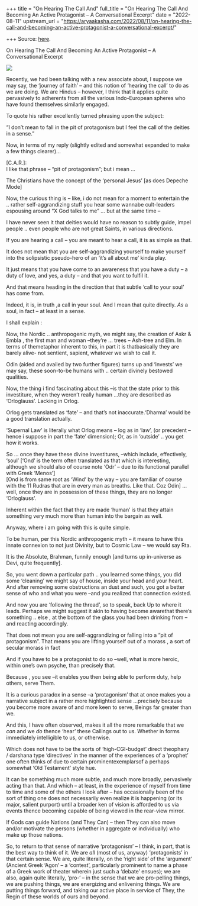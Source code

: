 +++
title = "On Hearing The Call And"
full_title = "On Hearing The Call And Becoming An Active Protagonist – A Conversational Excerpt"
date = "2022-08-11"
upstream_url = "https://aryaakasha.com/2022/08/11/on-hearing-the-call-and-becoming-an-active-protagonist-a-conversational-excerpt/"

+++
Source: [here](https://aryaakasha.com/2022/08/11/on-hearing-the-call-and-becoming-an-active-protagonist-a-conversational-excerpt/).

On Hearing The Call And Becoming An Active Protagonist – A Conversational Excerpt

![](https://aryaakasha.files.wordpress.com/2022/08/ezguztpweakzo9h.jpg?w=628)

Recently, we had been talking with a new associate about, I suppose we may say, the ‘journey of faith’ – and this notion of ‘hearing the call’ to do as we are doing. We are Hindus – however, I think that it applies quite pervasively to adherents from all the various Indo-European spheres who have found themselves similarly engaged.

To quote his rather excellently turned phrasing upon the subject:

“I don’t mean to fall in the pit of protagonism but I feel the call of the deities in a sense.”

Now, in terms of my reply (slightly edited and somewhat expanded to make a few things clearer)…

\[C.A.R.\]:  
I like that phrase – “pit of protagonism”; but i mean …

The Christians have the concept of the ‘personal Jesus’ \[as does Depeche Mode\]

Now, the curious thing is – like, i do not mean for a moment to entertain the .. rather self-aggrandizing stuff you hear some wannabe cult-leaders espousing around “X God talks to me” … but at the same time –

I have never seen it that deities would have no reason to subtly guide, impel people .. even people who are not great Saints, in various directions.

If you are hearing a call – you are meant to hear a call, it is as simple as that.

It does not mean that you are self-aggrandizing yourself to make yourself into the solipsistic pseudo-hero of an ‘it’s all about me’ kinda play.

It just means that you have come to an awareness that you have a duty – a duty of love, and yes, a duty – and that you want to fulfil it.

And that means heading in the direction that that subtle ‘call to your soul’ has come from.

Indeed, it is, in truth ,a call in your soul. And I mean that quite directly. *As* a soul, in fact – at least in a sense.

I shall explain :

Now, the Nordic .. anthropogenic myth, we might say, the creation of Askr & Embla , the first man and woman –they’re … trees – Ash-tree and Elm. In terms of themetaphor inherent to this, in part it is thatbasically they are barely alive- not sentient, sapient, whatever we wish to call it.

Odin (aided and availed by two further figures) turns up and ‘invests’ we may say, these soon-to-be humans with .. certain divinely bestowed qualities.

Now, the thing i find fascinating about this –is that the state prior to this investiture, when they weren’t really human …they are described as ‘Orloglauss’. Lacking in Orlog.

Orlog gets translated as ‘fate’ – and that’s not inaccurate.‘Dharma’ would be a good translation actually.

‘Supernal Law’ is literally what Orlog means – log as in ‘law’, (or precedent – hence i suppose in part the ‘fate’ dimension); Or, as in ‘outside’ .. you get how it works.

So … once they have these divine investitures, –which include, effectively, ‘soul’ \[‘Ond’ is the term often translated as that which is interesting, although we should also of course note ‘Odr’ – due to its functional parallel with Greek ‘Menos’\]  
\[Ond is from same root as ‘Wind’ by the way – you are familiar of course with the 11 Rudras that are in every man as breaths. Like that. Coz Odin\] … well, once they are in possession of these things, they are no longer ‘Orloglauss’.

Inherent within the fact that they are made ‘human’ is that they attain something very much more than human into the bargain as well.

Anyway, where i am going with this is quite simple.

To be human, per this Nordic anthropogenic myth – it means to have this innate connexion to not just Divinity, but to Cosmic Law – we would say Rta.

It is the Absolute, Brahman, funnily enough \[and turns up in-universe as Devi, quite frequently\].

So, you went down a particular path .. you learned some things, you did some ‘cleaning’ we might say of house, inside your head and your heart. And after removing some obstructions an dust and such, you got a better sense of who and what you were –and you realized that connection existed.

And now you are ‘following the thread’, so to speak, back Up to where it leads. Perhaps we might suggest it akin to having become awarethat there’s something .. else , at the bottom of the glass you had been drinking from – and reacting accordingly.

That does not mean you are self-aggrandizing or falling into a “pit of protagonism”. That means you are lifting yourself out of a morass , a sort of secular morass in fact

And if you have to be a protagonist to do so –well, what is more heroic, within one’s own psyche, than precisely that.

Because , you see –it enables you then being able to perform duty, help others, serve Them.

It is a curious paradox in a sense –a ‘protagonism’ that at once makes you a narrative subject in a rather more highlighted sense …precisely because you become more aware of and more keen to serve, Beings far greater than we.

And this, I have often observed, makes it all the more remarkable that we *can* and we *do* thence ‘hear’ these Callings out to us. Whether in forms immediately intelligible to us, or otherwise.

Which does not have to be the sorts of ‘high-CGI-budget’ direct theophany / darshana type ‘directives’ in the manner of the experiences of a ‘prophet’ one often thinks of due to certain prominentexemplarsof a perhaps somewhat ‘Old Testament’ style hue.

It can be something much more subtle, and much more broadly, pervasively acting than that. And which – at least, in the experience of myself from time to time and some of the others I look after – has occasionally been of the sort of thing one does not necessarily even realize it is happening (or its major, salient purport) until a broader ken of vision is afforded to us via events thence becoming capable of being viewed in the rear-view mirror.

If Gods can guide Nations (and They Can) – then They can also move and/or motivate the persons (whether in aggregate or individually) who make up those nations.

So, to return to that sense of narrative ‘protagonism’ – I think, in part, that is the best way to think of it. We are *all* (most of us, anyway) ‘protagonists’ in that certain sense. We are, quite literally, on the ‘right side’ of the ‘argument’ (Ancient Greek ‘Agon’ – a ‘contest’, particularly prominent to name a phase of a Greek work of theater wherein just such a ‘debate’ ensues); we are also, again quite literally, ‘pro-‘ – in the sense that we are pro-pelling things, we are pushing things, we are energizing and enlivening things. We are putting things forward, and taking our active place in service of They, the Regin of these worlds of ours and beyond.
